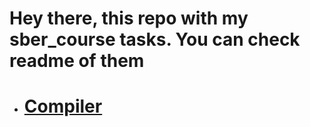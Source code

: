 # Hey there, this repo with my sber_course tasks. You can check readme of them

- # <a href="https://github.com/MaxGroshev/sber_task/tree/master/compiler" target="_blank">Compiler
